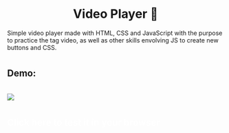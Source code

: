 <h1 align="center">
    Video Player 🦜
</h1>

Simple video player made with HTML, CSS and JavaScript with the purpose to practice the tag video, as well as other skills envolving JS to create new buttons and CSS.

#

## Demo:

<br>

<img src="https://github.com/igordev96/customized-video-player/blob/main/assets/video-player.gif">

#

<h2><a style="text-decoration: none; color: #fff;" href="https://customized-video-player.netlify.app/" target="_blank">Click here to test it in your browser</a></h2>